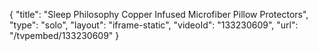 {
    "title": "Sleep Philosophy Copper Infused Microfiber Pillow Protectors",
    "type": "solo",
    "layout": "iframe-static",
    "videoId": "133230609",
    "url": "\/tvpembed\/133230609"
}